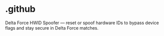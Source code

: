 # .github
Delta Force HWID Spoofer — reset or spoof hardware IDs to bypass device flags and stay secure in Delta Force matches.
